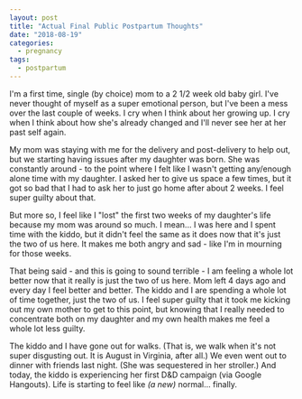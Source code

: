 ```yaml
---
layout: post
title: "Actual Final Public Postpartum Thoughts"
date: "2018-08-19"
categories:
  - pregnancy
tags:
  - postpartum
---
```


I'm a first time, single (by choice) mom to a 2 1/2 week old baby girl. I've never thought of myself as a super emotional person, but I've been a mess over the last couple of weeks. I cry when I think about her growing up. I cry when I think about how she's already changed and I'll never see her at her past self again.

My mom was staying with me for the delivery and post-delivery to help out, but we starting having issues after my daughter was born. She was constantly around - to the point where I felt like I wasn't getting any/enough alone time with my daughter. I asked her to give us space a few times, but it got so bad that I had to ask her to just go home after about 2 weeks. I feel super guilty about that.

But more so, I feel like I "lost" the first two weeks of my daughter's life because my mom was around so much. I mean... I was here and I spent time with the kiddo, but it didn't feel the same as it does now that it's just the two of us here. It makes me both angry and sad - like I'm in mourning for those weeks.

That being said - and this is going to sound terrible - I am feeling a whole lot better now that it really is just the two of us here. Mom left 4 days ago and every day I feel better and better. The kiddo and I are spending a whole lot of time together, just the two of us. I feel super guilty that it took me kicking out my own mother to get to this point, but knowing that I really needed to concentrate both on my daughter and my own health makes me feel a whole lot less guilty.

The kiddo and I have gone out for walks. (That is, we walk when it's not super disgusting out. It is August in Virginia, after all.) We even went out to dinner with friends last night. (She was sequestered in her stroller.) And today, the kiddo is experiencing her first D&D campaign (via Google Hangouts). Life is starting to feel like _(a new)_ normal... finally.
